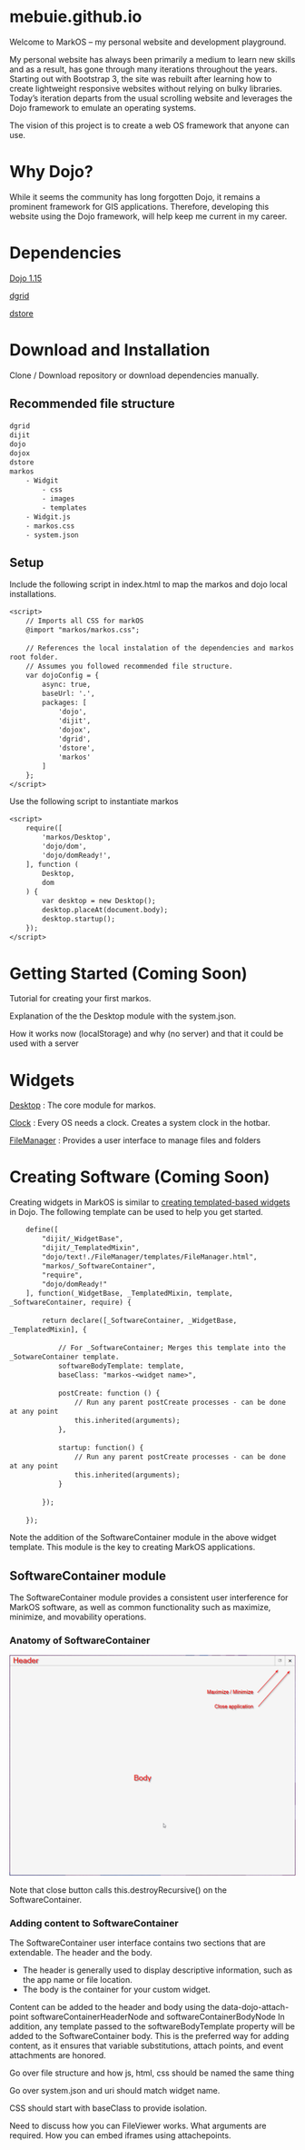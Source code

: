 # mebuie.github.io
Welcome to MarkOS – my personal website and development playground. 

My personal website has always been primarily a medium to learn new skills and as a result, has gone through many iterations throughout the years. Starting out with Bootstrap 3, the site was rebuilt after learning how to create lightweight responsive websites without relying on bulky libraries. Today’s iteration departs from the usual scrolling website and leverages the Dojo framework to emulate an operating systems. 

The vision of this project is to create a web OS framework that anyone can use. 

# Why Dojo?
While it seems the community has long forgotten Dojo, it remains a prominent framework for GIS applications. Therefore, developing this website using the Dojo framework, will help keep me current in my career. 

# Dependencies
[Dojo 1.15](https://dojotoolkit.org)

[dgrid](https://dgrid.io/)

[dstore](https://dstorejs.io/)

# Download and Installation
Clone / Download repository or download dependencies manually. 

## Recommended file structure
    
    dgrid
    dijit
    dojo
    dojox
    dstore
    markos
        - Widgit
            - css
            - images
            - templates
        - Widgit.js
        - markos.css
        - system.json

## Setup
Include the following script in index.html to map the markos and dojo local installations. 

    <script>
        // Imports all CSS for markOS
        @import "markos/markos.css";

        // References the local instalation of the dependencies and markos root folder.
        // Assumes you followed recommended file structure. 
        var dojoConfig = {
            async: true,
            baseUrl: '.',
            packages: [
                'dojo',
                'dijit',
                'dojox',
                'dgrid',
                'dstore',
                'markos'
            ]
        };
    </script>

Use the following script to instantiate markos

    <script>
        require([
            'markos/Desktop',
            'dojo/dom',
            'dojo/domReady!',
        ], function (
            Desktop,
            dom
        ) {
            var desktop = new Desktop();
            desktop.placeAt(document.body);
            desktop.startup();
        });
    </script>


# Getting Started (Coming Soon)
Tutorial for creating your first markos.
 
Explanation of the the Desktop module with the system.json.

How it works now (localStorage) and why (no server) and that it could be used 
with a server

# Widgets
[Desktop](https://github.com/mebuie/mebuie.github.io/tree/master/markos/Desktop) : The core module for markos.

[Clock](https://github.com/mebuie/mebuie.github.io/tree/master/markos/Clock) : Every OS needs a clock. Creates a system clock in the hotbar.  

[FileManager](https://github.com/mebuie/mebuie.github.io/tree/master/markos/FileManager) : Provides a user interface to manage files and folders
    
# Creating Software (Coming Soon)
Creating widgets in MarkOS is similar to [creating templated-based widgets](https://dojotoolkit.org/documentation/tutorials/1.10/templated/) in Dojo. The following template can be used to help you get started. 

        define([
            "dijit/_WidgetBase",
            "dijit/_TemplatedMixin",
            "dojo/text!./FileManager/templates/FileManager.html",
            "markos/_SoftwareContainer",
            "require",
            "dojo/domReady!"
        ], function(_WidgetBase, _TemplatedMixin, template, _SoftwareContainer, require) {

            return declare([_SoftwareContainer, _WidgetBase, _TemplatedMixin], {

                // For _SoftwareContainer; Merges this template into the _SotwareContainer template.
                softwareBodyTemplate: template,
                baseClass: "markos-<widget name>",

                postCreate: function () {
                    // Run any parent postCreate processes - can be done at any point
                    this.inherited(arguments);
                },

                startup: function() {                
                    // Run any parent postCreate processes - can be done at any point
                    this.inherited(arguments); 
                }

            });

        });

Note the addition of the SoftwareContainer module in the above widget template. This module is the key to creating MarkOS applications.

## SoftwareContainer module

The SoftwareContainer module provides a consistent user interference for MarkOS software, as well as common functionality such as maximize, minimize, and movability operations.

### Anatomy of SoftwareContainer
![match](https://github.com/mebuie/mebuie.github.io/blob/master/img/github/Anatomy_SoftwareContainer.png)

Note that close button calls this.destroyRecursive() on the SoftwareContainer. 

### Adding content to SoftwareContainer
The SoftwareContainer user interface contains two sections that are extendable. The header and the body.

- The header is generally used to display descriptive information, such as the app name or file location. 
- The body is the container for your custom widget. 

Content can be added to the header and body using the data-dojo-attach-point softwareContainerHeaderNode and softwareContainerBodyNode
In addition, any template passed to the softwareBodyTemplate property will be added to the SoftwareContainer body. This is the preferred way for adding content, as it ensures that variable substitutions, attach points, and event attachments are honored.  


Go over file structure and how js, html, css should be named the same thing

Go over system.json and uri should match widget name. 

CSS should start with baseClass to provide isolation. 

Need to discuss how you can FileViewer works. What arguments are required. 
How you can embed iframes using attachepoints. 
